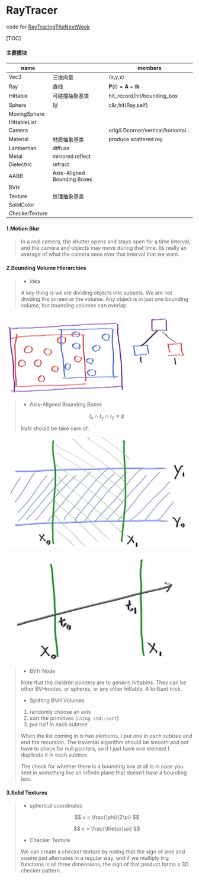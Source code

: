 # RayTracer

code for [RayTracingTheNextWeek](https://github.com/RayTracing/raytracing.github.io/)

[TOC]

#### 主要模块

| name           |                             | members                                     |
| -------------- | --------------------------- | ------------------------------------------- |
| Vec3           | 三维向量                    | (x,y,z)                                     |
| Ray            | 直线                        | $\mathbf{P}(t) = \mathbf{A} + t \mathbf{b}$ |
| Hittable       | 可碰撞抽象基类              | hit_record/hit/bounding_box                 |
| Sphere         | 球                          | c&r,hit(Ray,self)                           |
| MovingSphere   |                             |                                             |
| HittableList   |                             |                                             |
| Camera         |                             | orig/LDcorner/vertical/horiontal...         |
| Material       | 材质抽象基类                | produce scattered ray                       |
| Lambertian     | diffuse                     |                                             |
| Metal          | mirrored reflect            |                                             |
| Dielectric     | refract                     |                                             |
| AABB           | Axis-Aligned Bounding Boxes |                                             |
| BVH            |                             |                                             |
| Texture        | 纹理抽象基类                |                                             |
| SolidColor     |                             |                                             |
| CheckerTexture |                             |                                             |




#### 1.Motion Blur

> In a real camera, the shutter opens and stays open for a time interval, and the camera and objects may move during that time. Its really an average of what the camera sees over that interval that we want.

#### 2.Bounding Volume Hierarchies

> - idea 
>
> A key thing is we are dividing objects into subsets. We are not dividing the screen or the volume. Any object is in just one bounding volume, but bounding volumes can overlap.

![](img/p1.png)

> - Axis-Aligned Bounding Boxes
>
> $$
> t_x\cap t_y \cap t_z \neq \phi
> $$
>
> NaN should be take care of.

![](img/p2.png)

![](img/p3.png)



> - BVH Node
>
> Note that the children pointers are to generic hittables. They can be other BVHnodes, or spheres, or any other hittable. A brilliant trick.
>
> - Splitting BVH Volumes
>
> 1. randomly choose an axis
> 2. sort the primitives (`using std::sort`)
> 3. put half in each subtree
>
> When the list coming in is two elements, I put one in each subtree and end the recursion. The traversal algorithm should be smooth and not have to check for null pointers, so if I just have one element I duplicate it in each subtree.
>
> The check for whether there is a bounding box at all is in case you sent in something like an infinite plane that doesn’t have a bounding box.

#### 3.Solid Textures

> - spherical coordinates
>
> $$
> u = \frac{\phi}{2\pi}
> $$
>
> $$
> v = \frac{\theta}{\pi}
> $$
>
> - Checker Texture
>
> We can create a checker texture by noting that the sign of sine and cosine just alternates in a regular way, and if we multiply trig functions in all three dimensions, the sign of that product forms a 3D checker pattern.